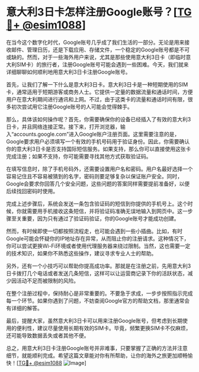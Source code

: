 # 意大利3日卡怎样注册Google账号？[[TG💪+ @esim1088](https://t.me/s/esim1088)]

在当今这个数字化时代，Google账号几乎成了我们生活的一部分。无论是用来接收邮件、管理日历，还是下载应用、存储文件，一个稳定的Google账号都是不可或缺的。然而，对于一些海外用户来说，尤其是那些使用意大利3日卡（即临时意大利SIM卡）的旅行者，注册Google账号可能会遇到一些困难。今天，我们就来详细聊聊如何顺利地用意大利3日卡注册Google账号。

首先，让我们了解一下什么是意大利3日卡。意大利3日卡是一种短期使用的SIM卡，通常适用于短期游客或商务人士。它提供一定量的数据流量和通话时间，方便用户在意大利期间进行通讯和上网。不过，由于这类卡的流量和通话时间有限，很多初次尝试用它注册Google账号的人可能会觉得棘手。

那么，具体该如何操作呢？首先，你需要确保你的设备已经插入了有效的意大利3日卡，并且网络连接正常。接下来，打开浏览器，输入“accounts.google.com”进入Google账户注册页面。这里需要注意的是，Google要求用户必须填写一个有效的手机号码用于验证身份。因此，你需要确认你的意大利3日卡是否支持国际短信服务。如果支持，那么你可以直接使用这张卡完成注册；如果不支持，你可能需要寻找其他方式获取验证码。

在填写信息时，除了手机号码外，还需要设置用户名和密码。用户名最好选择一个容易记住且不容易被猜到的名字，密码则要足够复杂以保证账户安全。同时，Google会要求你回答几个安全问题，这些问题的答案同样需要提前准备好，以便后续找回密码时使用。

完成上述步骤后，系统会发送一条包含验证码的短信到你提供的手机号上。这个时候，你就需要用手机接收这条短信，并将验证码准确无误地输入到网页中。这一步骤至关重要，因为只有通过了验证码验证，你的Google账号才能成功创建。

然而，有时候即使一切都按照流程走，也可能会遇到一些小插曲。比如，有时Google可能会怀疑你的IP地址存在异常，从而阻止你的注册请求。这种情况下，你可以尝试更换Wi-Fi环境或者使用代理服务器来绕过限制。当然，这也需要一定的技术知识，如果你不熟悉这些操作，建议寻求专业人士的帮助。

另外，还有一个小技巧可以帮助你提高成功率。那就是在注册之前，先用意大利3日卡拨打几个电话或者发送几条短信，这样可以让运营商记录下你的活跃状态，减少因活动不足而被限制的风险。

在整个注册过程中，保持耐心是非常重要的。不要急于求成，一步步按照指示完成每一个环节。如果你遇到了问题，不妨查阅Google官方的帮助文档，那里通常会有详细的解答。

最后，提醒大家，虽然意大利3日卡可以用来注册Google账号，但考虑到长期使用的便利性，建议尽量使用长期有效的SIM卡。毕竟，频繁更换SIM卡不仅麻烦，还可能导致数据丢失或者其他不便。

总之，用意大利3日卡注册Google账号并非难事，只要掌握了正确的方法并注意细节，就能顺利完成。希望这篇文章能对你有所帮助，让你的海外之旅更加顺畅愉快！[[TG💪+ @esim1088](https://t.me/s/esim1088) ![Image](https://i.postimg.cc/4NQfJmqS/Snipaste-2025-05-13-00-14-12.png)]